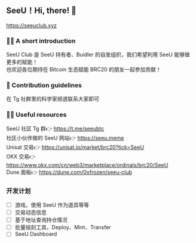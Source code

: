 ## SeeU！Hi, there! 👋

https://seeuclub.xyz

<!--

**Here are some ideas to get you started:**

🙋‍♀️ A short introduction - what is your organization all about?
🌈 Contribution guidelines - how can the community get involved?
👩‍💻 Useful resources - where can the community find your docs? Is there anything else the community should know?
🍿 Fun facts - what does your team eat for breakfast?
🧙 Remember, you can do mighty things with the power of [Markdown](https://docs.github.com/github/writing-on-github/getting-started-with-writing-and-formatting-on-github/basic-writing-and-formatting-syntax)
-->

### 🙋‍♀️ A short introduction  

SeeU Club 是 SeeU 持有者、Buidler 的自发组织，我们希望利用 SeeU 能够做更多的赋能！  
也欢迎各位期待在 Bitcoin 生态赋能 BRC20 的朋友一起参加贡献！

### 🌈 Contribution guidelines

在 Tg 社群里的科学家频道联系大家即可

### 👩‍💻 Useful resources

SeeU 社区 Tg 群👉 https://t.me/seeubtc  
社区小伙伴做的 SeeU 网站👉 https://seeu.meme  
Unisat 交易👉 https://unisat.io/market/brc20?tick=SeeU  
OKX 交易👉 https://www.okx.com/cn/web3/marketplace/ordinals/brc20/SeeU  
Dune 面板👉 https://dune.com/0xfrozen/seeu-club  

### 开发计划
- [ ] 游戏，使用 SeeU 作为道具等等
- [ ] 交易动态信息
- [ ] 基于地址查询持仓情况
- [ ] 批量铭刻工具，Deploy、Mint、Transfer
- [ ] SeeU Dashboard  
